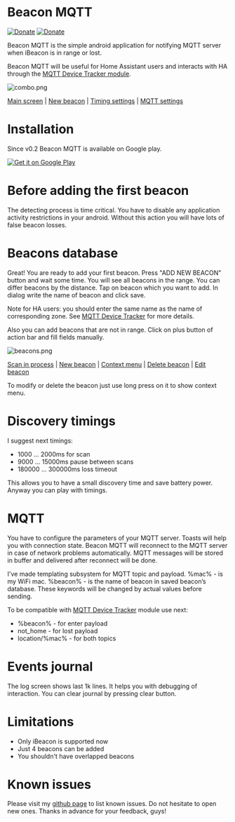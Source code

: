 # Beacon MQTT

[![Donate](https://img.shields.io/badge/Donate-PayPal-green.svg)](https://www.paypal.com/cgi-bin/webscr?cmd=_s-xclick&hosted_button_id=9C6TJX2SCA3BC&source=url)
[![Donate](https://img.shields.io/badge/donate-Yandex-green.svg)](https://money.yandex.ru/to/41001690673042)

Beacon MQTT is the simple android application for notifying MQTT server when iBeacon is in range or lost.

Beacon MQTT will be useful for Home Assistant users and interacts with HA through the [MQTT Device Tracker module](https://www.home-assistant.io/components/device_tracker.mqtt/).

![combo.png](https://raw.githubusercontent.com/turbo-lab/beacon_mqtt/gh-pages/screenshots/combo.png)

[Main screen](https://raw.githubusercontent.com/turbo-lab/beacon_mqtt/gh-pages/screenshots/1.png)
 | [New beacon](https://raw.githubusercontent.com/turbo-lab/beacon_mqtt/gh-pages/screenshots/2.png)
 | [Timing settings](https://raw.githubusercontent.com/turbo-lab/beacon_mqtt/gh-pages/screenshots/4.png)
 | [MQTT settings](https://raw.githubusercontent.com/turbo-lab/beacon_mqtt/gh-pages/screenshots/5.png)

# Installation

Since v0.2 Beacon MQTT is available on Google play.

<a href="https://play.google.com/store/apps/details?id=org.turbo.beaconmqtt">
  <img alt="Get it on Google Play"
       src="https://developer.android.com/images/brand/en_generic_rgb_wo_60.png" />
</a>

# Before adding the first beacon
The detecting process is time critical. You have to disable any application activity restrictions in your android. Without this action you will have lots of false beacon losses.

# Beacons database
Great! You are ready to add your first beacon. Press "ADD NEW BEACON" button and wait some time. You will see all beacons in the range. You can differ beacons by the distance. Tap on beacon which you want to add. In dialog write the name of beacon and click save.

Note for HA users: you should enter the same name as the name of corresponding zone. See [MQTT Device Tracker](https://www.home-assistant.io/components/device_tracker.mqtt/) for more details.

Also you can add beacons that are not in range. Click on plus button of action bar and fill fields manually.

![beacons.png](https://raw.githubusercontent.com/turbo-lab/beacon_mqtt/gh-pages/screenshots/beacons.png)

[Scan in process](https://raw.githubusercontent.com/turbo-lab/beacon_mqtt/gh-pages/screenshots/6.png)
 | [New beacon](https://raw.githubusercontent.com/turbo-lab/beacon_mqtt/gh-pages/screenshots/2.png)
 | [Context menu](https://raw.githubusercontent.com/turbo-lab/beacon_mqtt/gh-pages/screenshots/8.png)
 | [Delete beacon](https://raw.githubusercontent.com/turbo-lab/beacon_mqtt/gh-pages/screenshots/3.png)
 | [Edit beacon](https://raw.githubusercontent.com/turbo-lab/beacon_mqtt/gh-pages/screenshots/9.png)

To modify or delete the beacon just use long press on it to show context menu.

# Discovery timings
I suggest next timings:
  * 1000 ... 2000ms for scan
  * 9000 ... 15000ms pause between scans
  * 180000 ... 300000ms loss timeout

This allows you to have a small discovery time and save battery power. Anyway you can play with timings.

# MQTT
You have to configure the parameters of your MQTT server. Toasts will help you with connection state. Beacon MQTT will reconnect to the MQTT server in case of network problems automatically. MQTT messages will be stored in buffer and delivered after reconnect will be done.

I've made templating subsystem for MQTT topic and payload. %mac% - is my WiFi mac. %beacon% - is the name of beacon in saved beacon’s database. These keywords will be changed by actual values before sending.

To be compatible with [MQTT Device Tracker](https://www.home-assistant.io/components/device_tracker.mqtt/) module use next:
* %beacon% - for enter payload
* not_home - for lost payload
* location/%mac% - for both topics

# Events journal
The log screen shows last 1k lines. It helps you with debugging of interaction. You can clear journal by pressing clear button.

# Limitations
* Only iBeacon is supported now
* Just 4 beacons can be added
* You shouldn't have overlapped beacons

# Known issues
Please visit my [github page](https://github.com/turbo-lab/android-beacon-mqtt/issues) to list known issues. Do not hesitate to open new ones. Thanks in advance for your feedback, guys!

